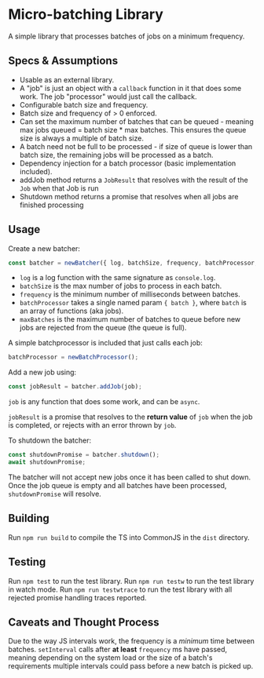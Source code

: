 # Micro-batching Library

A simple library that processes batches of jobs on a minimum frequency.

## Specs & Assumptions

- Usable as an external library.
- A "job" is just an object with a `callback` function in it that does some work. The job "processor" would just call the callback.
- Configurable batch size and frequency.
- Batch size and frequency of > 0 enforced.
- Can set the maximum number of batches that can be queued - meaning max jobs queued = batch size * max batches. This ensures the queue size is always a multiple of batch size.
- A batch need not be full to be processed - if size of queue is lower than batch size, the remaining jobs will be processed as a batch.
- Dependency injection for a batch processor (basic implementation included).
- addJob method returns a `JobResult` that resolves with the result of the `Job` when that Job is run
- Shutdown method returns a promise that resolves when all jobs are finished processing

## Usage

Create a new batcher:

```js
const batcher = newBatcher({ log, batchSize, frequency, batchProcessor, maxBatches })
```

- `log` is a log function with the same signature as `console.log`.
- `batchSize` is the max number of jobs to process in each batch.
- `frequency` is the minimum number of milliseconds between batches.
- `batchProcessor` takes a single named param `{ batch }`, where `batch` is an array of functions (aka jobs).
- `maxBatches` is the maximum number of batches to queue before new jobs are rejected from the queue (the queue is full).

A simple batchprocessor is included that just calls each job:

```js
batchProcessor = newBatchProcessor();
```

Add a new job using:

```js
const jobResult = batcher.addJob(job);
```

`job` is any function that does some work, and can be `async`.

`jobResult` is a promise that resolves to the **return value** of `job` when the job is completed, or rejects with an error thrown by `job`.

To shutdown the batcher:

```js
const shutdownPromise = batcher.shutdown();
await shutdownPromise;
```

The batcher will not accept new jobs once it has been called to shut down. Once the job queue is empty and all batches have been processed, `shutdownPromise` will resolve.

## Building

Run `npm run build` to compile the TS into CommonJS in the `dist` directory.

## Testing

Run `npm test` to run the test library. 
Run `npm run testw` to run the test library in watch mode. 
Run `npm run testwtrace` to run the test library with all rejected promise handling traces reported.

## Caveats and Thought Process

Due to the way JS intervals work, the frequency is a *minimum* time between batches. `setInterval` calls after **at least** `frequency` ms have passed, meaning depending on the system load or the size of a batch's requirements multiple intervals could pass before a new batch is picked up.